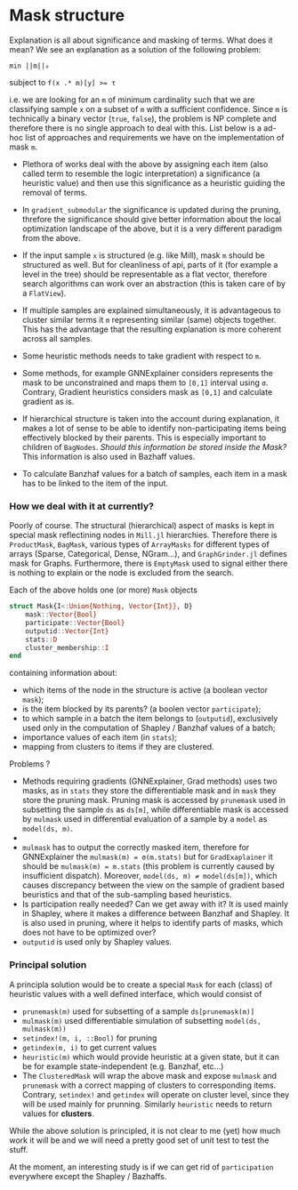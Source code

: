 # Mask structure

Explanation is all about significance and masking of terms. What does it mean? We see an explanation as a solution of the following problem:

``min ||m||₀``

subject to 
``f(x .* m)[y] >= τ	 ``

i.e. we are looking for an `m` of minimum cardinality such that we are classifying sample `x` on a subset of `m` with a sufficient confidence. Since `m` is technically a binary vector (`true`, `false`), the problem is NP complete and therefore there is no single approach to deal with this. List below is a ad-hoc list of approaches and requirements we have on the implementation of mask `m`. 

* Plethora of works deal with the above by assigning each item (also called term to resemble the logic interpretation) a significance (a heuristic value) and then use this significance as a heuristic guiding the removal of terms.

* In `gradient_submodular` the significance is updated during the pruning, threfore the significance should give better information about the local optimization landscape of the above, but it is a very different paradigm from the above.

* If the input sample `x` is structured (e.g. like Mill), mask `m` should be structured as well. But for cleanliness of api, parts of it (for example a level in the tree) should be representable as a flat vector, therefore search algorithms can work over an abstraction (this is taken care of by a `FlatView`).

* If multiple samples are explained simultaneously, it is advantageous to cluster similar terms it `m` representing similar (same) objects together. This has the advantage that the resulting explanation is more coherent across all samples.

* Some heuristic methods needs to take gradient with respect to `m`. 

* Some methods, for example GNNExplainer considers represents the mask to be unconstrained and maps them to `[0,1]` interval using `σ`. Contrary, Gradient heuristics considers mask as `[0,1]` and calculate gradient as is.

* If hierarchical structure is taken into the account during explanation, it makes a lot of sense to be able to identify non-participating items being effectively blocked by their parents. This is especially important to children of  `BagNodes`. *Should this information be stored inside the Mask?* This information is also used in Bazhaff values.

* To calculate Banzhaf values for a batch of samples, each item in a mask has to be linked to the item of the input.

### How we deal with it at currently?

Poorly of course. The structural (hierarchical) aspect of masks is kept in special mask reflectining nodes in `Mill.jl` hierarchies. Therefore there is `ProductMask`, `BagMask`, various types of `ArrayMasks` for different types of arrays (Sparse, Categorical, Dense, NGram...), and `GraphGrinder.jl` defines mask for Graphs. Furthermore, there is `EmptyMask` used to signal either there is nothing to explain or the node is excluded from the search. 


Each of the above holds one (or more) `Mask` objects
```julia
struct Mask{I<:Union{Nothing, Vector{Int}}, D}
	mask::Vector{Bool}
	participate::Vector{Bool}
	outputid::Vector{Int}
	stats::D
	cluster_membership::I
end
```

containing information about:
* which items of the node in the structure is active (a boolean vector `mask`);
* is the item blocked by its parents? (a boolen vector `participate`);
* to which sample in a batch the item belongs to (`outputid`), exclusively used only in the computation of Shapley / Banzhaf values of a batch;
* importance values of each item (in `stats`);
* mapping from clusters to items if they are clustered.

Problems ?
* Methods requiring gradients (GNNExplainer, Grad methods) uses two masks, as in `stats` they store the differentiable mask and in `mask` they store the pruning mask. Pruning mask is accessed by `prunemask` used in subsetting the sample `ds` as `ds[m]`, while differentiable mask is accessed by `mulmask` used in differential evaluation of a sample by a `model` as `model(ds, m)`.
* 
* `mulmask` has to output the correctly masked item, therefore for GNNExplainer the `mulmask(m) = σ(m.stats)` but for `GradExaplainer` it should be `mulmask(m) = m.stats` (this problem is currently caused by insufficient dispatch). Moreover, `model(ds, m) ≠ model(ds[m])`, which causes discrepancy between the view on the sample of gradient based beuristics and that of the sub-sampling based heuristics. 
* Is participation really needed? Can we get away with it? It is used mainly in Shapley, where it makes a difference between Banzhaf and Shapley. It is also used in pruning, where it helps to identify parts of masks, which does not have to be optimized over?
* `outputid` is used only by Shapley values.


### Principal solution

A principla solution would be to create a special `Mask` for each (class) of heuristic values with a well defined interface, which would consist of 
* `prunemask(m)` used for subsetting of a sample `ds[prunemask(m)]`
* `mulmask(m)` used differentiable simulation of subsetting `model(ds, mulmask(m))`
* `setindex!(m, i, ::Bool)` for pruning
* `getindex(m, i)` to get current values
* `heuristic(m)` which would provide heuristic at a given state, but it can be for example state-independent (e.g. Banzhaf, etc...)
* The `ClusteredMask` will wrap the above mask and expose `mulmask` and `prunemask` with a correct mapping of clusters to corresponding items. Contrary, `setindex!` and `getindex` will operate on cluster level, since they will be used mainly for prunning. Similarly `heuristic` needs to return values for **clusters**.

While the above solution is principled, it is not clear to me (yet) how much work it will be and we will need a pretty good set of unit test to test the stuff.

At the moment, an interesting study is if we can get rid of `participation` everywhere except the Shapley / Bazhaffs.
